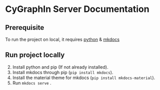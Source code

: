 # CyGraphIn Server Documentation

## Prerequisite

To run the project on local, it requires [python](https://www.python.org/downloads/) & [mkdocs](https://www.mkdocs.org/)

## Run project locally

2. Install python and pip (If not already installed).
3. Install mkdocs through pip (`pip install mkdocs`).
4. Install the material theme for mkdocs (`pip install mkdocs-material`).
5. Run `mkdocs serve` .

